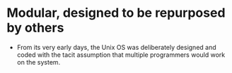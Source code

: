 # Modular, designed to be repurposed by others

- From its very early days, the Unix OS was deliberately designed and coded with the tacit assumption that multiple programmers would work on the system.
